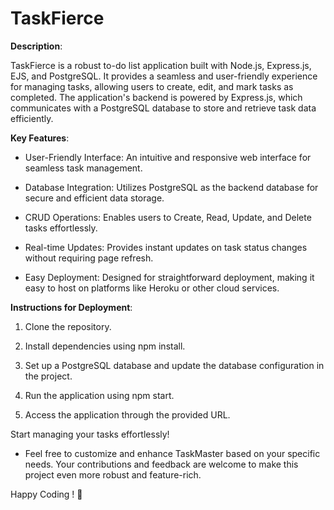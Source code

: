 # TaskFierce

**Description**:

TaskFierce is a robust to-do list application built with Node.js, Express.js, EJS, and PostgreSQL. It provides a seamless and user-friendly experience for managing tasks, allowing users to create, edit, and mark tasks as completed. The application's backend is powered by Express.js, which communicates with a PostgreSQL database to store and retrieve task data efficiently.



**Key Features**:


- User-Friendly Interface: An intuitive and responsive web interface for seamless task management.

- Database Integration: Utilizes PostgreSQL as the backend database for secure and efficient data storage.

- CRUD Operations: Enables users to Create, Read, Update, and Delete tasks effortlessly.

- Real-time Updates: Provides instant updates on task status changes without requiring page refresh.

- Easy Deployment: Designed for straightforward deployment, making it easy to host on platforms like Heroku or other cloud services.



**Instructions for Deployment**:


1. Clone the repository.

2. Install dependencies using npm install.

3. Set up a PostgreSQL database and update the database configuration in the project.

4. Run the application using npm start.

5. Access the application through the provided URL.

Start managing your tasks effortlessly!

* Feel free to customize and enhance TaskMaster based on your specific needs. Your contributions and feedback are welcome to make this project even more robust and feature-rich.

Happy Coding ! 🚀
